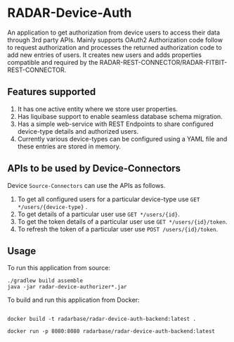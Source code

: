 # RADAR-Device-Auth

An application to get authorization from device users to access their data through 3rd party APIs. Mainly supports OAuth2 Authorization code follow to request authorization and processes the returned authorization code to add new entries of users. It creates new users and adds properties compatible and required by the RADAR-REST-CONNECTOR/RADAR-FITBIT-REST-CONNECTOR.

## Features supported
1. It has one active entity where we store user properties.
2. Has liquibase support to enable seamless database schema migration.
3. Has a simple web-service with REST Endpoints to share configured device-type details and authorized users.
4. Currently various device-types can be configured using a YAML file and these entries are stored in memory.

## APIs to be used by Device-Connectors
Device `Source-Connectors` can use the APIs as follows.
 1. To get all configured users for a particular device-type use `GET */users/{device-type}` .
 2. To get details of a particular user use `GET */users/{id}`.
 3. To get the token details of a particular user use `GET */users/{id}/token`.
 4. To refresh the token of a particular user use `POST /users/{id}/token`.

## Usage
To run this application from source:

```$cmd
./gradlew build assemble
java -jar radar-device-authorizer*.jar
```

To build and run this application from Docker:
```$cmd

docker build -t radarbase/radar-device-auth-backend:latest .

docker run -p 8080:8080 radarbase/radar-device-auth-backend:latest
```
